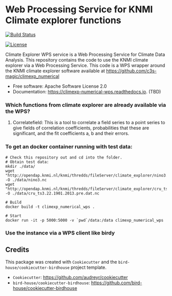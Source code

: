 # Web Processing Service for KNMI Climate explorer functions

[![Build Status](https://travis-ci.org/c3s-magic/climexp_numerical_wps.svg?branch=master)](https://travis-ci.org/c3s-magic/climexp_numerical_wps)

[![License](https://img.shields.io/github/license/c3s-magic/climexp_numerical_wps.svg)](https://img.shields.io/github/license/c3s-magic/climexp_numerical_wps.svg)


Climate Explorer WPS service is a Web Processing Service for Climate Data Analysis. This repository contains the code to use the KNMI climate explorer via a Web Processing Service. This code is a WPS wrapper around the KNMI climate explorer software available at https://github.com/c3s-magic/climexp_numerical

* Free software: Apache Software License 2.0
* Documentation: https://climexp-numerical-wps.readthedocs.io. (TBD)


### Which functions from climate explorer are already available via the WPS?

1) Correlatefield: This is a tool to correlate a field series to a point series to give fields of correlation coefficients, probabilities that these are significant, and the fit coefficients a, b and their errors.

### To get an docker container running with test data:
```
# Check this repository out and cd into the folder.
# Obtain test data:
mkdir ./data/
wget "http://opendap.knmi.nl/knmi/thredds/fileServer/climate_explorer/nino3.nc" -O ./data/nino3.nc
wget "http://opendap.knmi.nl/knmi/thredds/fileServer/climate_explorer/cru_ts3.22.1901.2013.pre.dat.nc" -O ./data/cru_ts3.22.1901.2013.pre.dat.nc

# Build
docker build -t climexp_numerical_wps .

# Start
docker run -it -p 5000:5000 -v `pwd`/data:/data climexp_numerical_wps
```

### Use the instance via a WPS client like birdy

Credits
-------

This package was created with `Cookiecutter` and the `bird-house/cookiecutter-birdhouse` project template.

* `Cookiecutter`: https://github.com/audreyr/cookiecutter
* `bird-house/cookiecutter-birdhouse`: https://github.com/bird-house/cookiecutter-birdhouse
